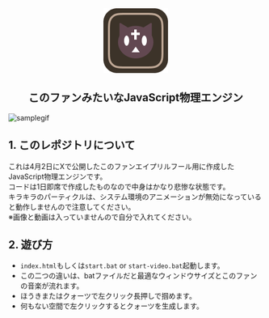 <!-- PROJECT LOGO -->
<div align="center">

  <img src="https://raw.githubusercontent.com/slimelab060/Konosubainfo_Design/main/assets/docimg/logo.png" alt="Logo" width="128" height="128" >
  <h2 align="center">このファンみたいなJavaScript物理エンジン</h2>

</div>
<img src="doc/sample.gif" width="1280" alt="samplegif">  

## 1. このレポジトリについて

これは4月2日にXで公開したこのファンエイプリルフール用に作成したJavaScript物理エンジンです。  
コードは1日即席で作成したものなので中身はかなり悲惨な状態です。  
キラキラのパーティクルは、システム環境のアニメーションが無効になっていると動作しませんので注意してください。  
※画像と動画は入っていませんので自分で入れてください。


## 2. 遊び方
- `index.html`もしくは`start.bat` or `start-video.bat`起動します。  
- この二つの違いは、batファイルだと最適なウィンドウサイズとこのファンの音楽が流れます。  
- ほうきまたはクォーツで左クリック長押しで掴めます。  
- 何もない空間で左クリックするとクォーツを生成します。  
